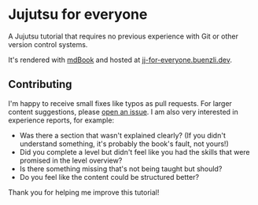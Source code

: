 # Jujutsu for everyone

A Jujutsu tutorial that requires no previous experience with Git or other version control systems.

It's rendered with [mdBook](https://github.com/rust-lang/mdBook) and hosted at [jj-for-everyone.buenzli.dev](https://jj-for-everyone.buenzli.dev).

## Contributing

I'm happy to receive small fixes like typos as pull requests.
For larger content suggestions, please [open an issue](https://github.com/senekor/jj-for-everyone/issues/new).
I am also very interested in experience reports, for example:
- Was there a section that wasn't explained clearly?
  (If you didn't understand something, it's probably the book's fault, not yours!)
- Did you complete a level but didn't feel like you had the skills that were promised in the level overview?
- Is there something missing that's not being taught but should?
- Do you feel like the content could be structured better?

Thank you for helping me improve this tutorial!
